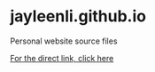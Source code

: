 # jayleenli.github.io
Personal website source files

[For the direct link, click here](https://jayleenli.github.io/ "Website")
